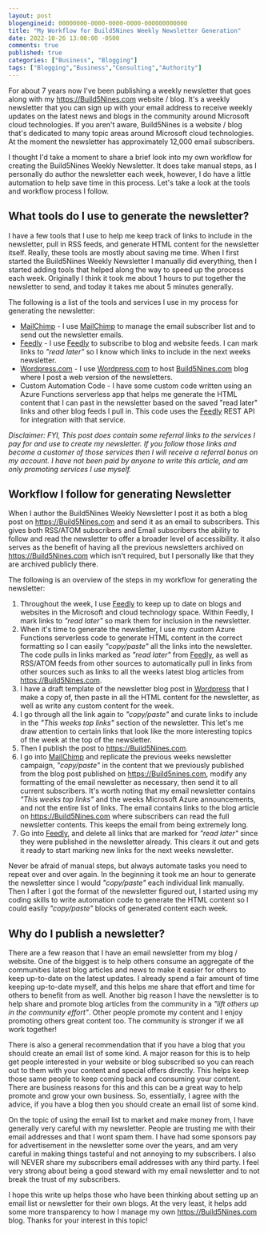 ```yaml
---
layout: post
blogengineid: 00000000-0000-0000-0000-000000000000
title: "My Workflow for Build5Nines Weekly Newsletter Generation"
date: 2022-10-26 13:00:00 -0500
comments: true
published: true
categories: ["Business", "Blogging"]
tags: ["Blogging","Business","Consulting","Authority"]
---
```


For about 7 years now I've been publishing a weekly newsletter that goes along with my <https://Build5Nines.com> website / blog. It's a weekly newsletter that you can sign up with your email address to receive weekly updates on the latest news and blogs in the community around Microsoft cloud technologies. If you aren't aware, Build5Nines is a website / blog that's dedicated to many topic areas around Microsoft cloud technologies. At the moment the newsletter has approximately 12,000 email subscribers.

I thought I'd take a moment to share a brief look into my own workflow for creating the Build5Nines Weekly Newsletter. It does take manual steps, as I personally do author the newsletter each week, however, I do have a little automation to help save time in this process. Let's take a look at the tools and workflow process I follow.

## What tools do I use to generate the newsletter?

I have a few tools that I use to help me keep track of links to include in the newsletter, pull in RSS feeds, and generate HTML content for the newsletter itself. Really, these tools are mostly about saving me time. When I first started the Build5Nines Weekly Newsletter I manually did everything, then I started adding tools that helped along the way to speed up the process each week. Originally I think it took me about 1 hours to put together the newsletter to send, and today it takes me about 5 minutes generally.

The following is a list of the tools and services I use in my process for generating the newsletter:

- [MailChimp](http://eepurl.com/ichARb) - I use [MailChimp](http://eepurl.com/ichARb) to manage the email subscriber list and to send out the newsletter emails.
- [Feedly](https://feedly.com) - I use [Feedly](https://feedly.com) to subscribe to blog and website feeds. I can mark links to _"read later"_ so I know which links to include in the next weeks newsletter.
- [Wordpress.com](https://wordpress.com/refer-a-friend/P4wEL3KT49eAyxkWoO0B/) - I use [Wordpress.com](https://wordpress.com/refer-a-friend/P4wEL3KT49eAyxkWoO0B/) to host [Build5Nines.com](https://Build5Nines.com) blog where I post a web version of the newsletters.
- Custom Automation Code - I have some custom code written using an Azure Functions serverless app that helps me generate the HTML content that I can past in the newsletter based on the saved "read later" links and other blog feeds I pull in. This code uses the [Feedly](https://feedly.com) REST API for integration with that service.

_Disclaimer: FYI, This post does contain some referral links to the services I pay for and use to create my newsletter. If you follow those links and become a customer of those services then I will receive a referral bonus on my account. I have not been paid by anyone to write this article, and am only promoting services I use myself._

## Workflow I follow for generating Newsletter

When I author the Build5Nines Weekly Newsletter I post it as both a blog post on <https://Build5Nines.com> and send it as an email to subscribers. This gives both RSS/ATOM subscribers and Email subscribers the ability to follow and read the newsletter to offer a broader level of accessibility. it also serves as the benefit of having all the previous newsletters archived on <https://Build5Nines.com> which isn't required, but I personally like that they are archived publicly there.

The following is an overview of the steps in my workflow for generating the newsletter:

1. Throughout the week, I use [Feedly](https://feedly.com) to keep up to date on blogs and websites in the Microsoft and cloud technology space. Within Feedly, I mark links to _"read later"_ so mark them for inclusion in the newsletter.
2. When it's time to generate the newsletter, I use my custom Azure Functions serverless code to generate HTML content in the correct formatting so I can easily _"copy/paste"_ all the links into the newsletter. The code pulls in links marked as _"read later"_ from [Feedly](https://feedly.com), as well as RSS/ATOM feeds from other sources to automatically pull in links from other sources such as links to all the weeks latest blog articles from <https://Build5Nines.com>.
3. I have a draft template of the newsletter blog post in [Wordpress](https://wordpress.com/refer-a-friend/P4wEL3KT49eAyxkWoO0B/) that I make a copy of, then paste in all the HTML content for the newsletter, as well as write any custom content for the week.
4. I go through all the link again to _"copy/paste"_ and curate links to include in the _"This weeks top links"_ section of the newsletter. This let's me draw attention to certain links that look like the more interesting topics of the week at the top of the newsletter.
5. Then I publish the post to <https://Build5Nines.com>.
6. I go into [MailChimp](http://eepurl.com/ichARb) and replicate the previous weeks newsletter campaign, _"copy/paste"_ in the content that we previously published from the blog post published on <https://Build5nines.com>, modify any formatting of the email newsletter as necessary, then send it to all current subscribers. It's worth noting that my email newsletter contains _"This weeks top links"_ and the weeks Microsoft Azure announcements, and not the entire list of links. The email contains links to the blog article on <https://Build5Nines.com> where subscribers can read the full newsletter contents. This keeps the email from being extremely long.
7. Go into [Feedly](https://feedly.com), and delete all links that are marked for _"read later"_ since they were published in the newsletter already. This clears it out and gets it ready to start marking new links for the next weeks newsletter.

Never be afraid of manual steps, but always automate tasks you need to repeat over and over again. In the beginning it took me an hour to generate the newsletter since I would _"copy/paste"_ each individual link manually. Then I after I got the format of the newsletter figured out, I started using my coding skills to write automation code to generate the HTML content so I could easily _"copy/paste"_ blocks of generated content each week.

## Why do I publish a newsletter?

There are a few reason that I have an email newsletter from my blog / website. One of the biggest is to help others consume an aggregate of the communities latest blog articles and news to make it easier for others to keep up-to-date on the latest updates. I already spend a fair amount of time keeping up-to-date myself, and this helps me share that effort and time for others to benefit from as well. Another big reason I have the newsletter is to help share and promote blog articles from the community in a _"lift others up in the community effort"_. Other people promote my content and I enjoy promoting others great content too. The community is stronger if we all work together!

There is also a general recommendation that if you have a blog that you should create an email list of some kind. A major reason for this is to help get people interested in your website or blog subscribed so you can reach out to them with your content and special offers directly. This helps keep those same people to keep coming back and consuming your content. There are business reasons for this and this can be a great way to help promote and grow your own business. So, essentially, I agree with the advice, if you have a blog then you should create an email list of some kind.

On the topic of using the email list to market and make money from, I have generally very careful with my newsletter. People are trusting me with their email addresses and that I wont spam them. I have had some sponsors pay for advertisement in the newsletter some over the years, and am very careful in making things tasteful and not annoying to my subscribers. I also will NEVER share my subscribers email addresses with any third party. I feel very strong about being a good steward with my email newsletter and to not break the trust of my subscribers.

I hope this write up helps those who have been thinking about setting up an email list or newsletter for their own blogs. At the very least, it helps add some more transparency to how I manage my own <https://Build5Nines.com> blog. Thanks for your interest in this topic!
